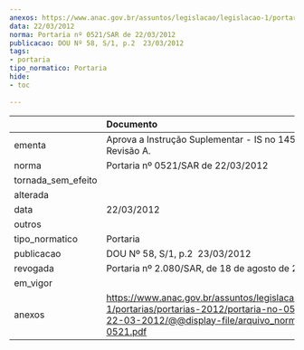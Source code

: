 ```yaml
---
anexos: https://www.anac.gov.br/assuntos/legislacao/legislacao-1/portarias/portarias-2012/portaria-no-0521-sar-de-22-03-2012/@@display-file/arquivo_norma/PA2012-0521.pdf
data: 22/03/2012
norma: Portaria nº 0521/SAR de 22/03/2012
publicacao: DOU Nº 58, S/1, p.2  23/03/2012
tags:
- portaria
tipo_normatico: Portaria
hide: 
- toc 
 
---
```


|                    | Documento                                                                                                                                                         |
|:-------------------|:------------------------------------------------------------------------------------------------------------------------------------------------------------------|
| ementa             | Aprova a Instrução Suplementar - IS no 145-003 Revisão A.                                                                                                         |
| norma              | Portaria nº 0521/SAR de 22/03/2012                                                                                                                                |
| tornada_sem_efeito |                                                                                                                                                                   |
| alterada           |                                                                                                                                                                   |
| data               | 22/03/2012                                                                                                                                                        |
| outros             |                                                                                                                                                                   |
| tipo_normatico     | Portaria                                                                                                                                                          |
| publicacao         | DOU Nº 58, S/1, p.2  23/03/2012                                                                                                                                   |
| revogada           | Portaria nº 2.080/SAR, de 18 de agosto de 2020.                                                                                                                   |
| em_vigor           |                                                                                                                                                                   |
| anexos             | https://www.anac.gov.br/assuntos/legislacao/legislacao-1/portarias/portarias-2012/portaria-no-0521-sar-de-22-03-2012/@@display-file/arquivo_norma/PA2012-0521.pdf |